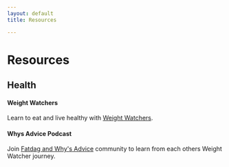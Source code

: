 ```yaml
---
layout: default
title: Resources

---
```

# Resources


## Health

#### Weight Watchers
Learn to eat and live healthy with [Weight Watchers](https://www.weightwatchers.com/us/).

#### Whys Advice Podcast
Join [Fatdag and Why's Advice](https://www.fatdag.com/) community to learn from each others Weight Watcher journey.
